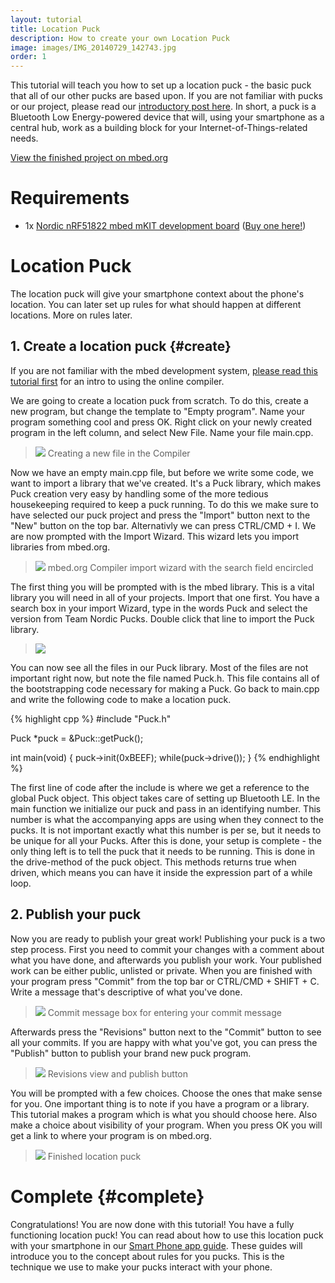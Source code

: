```yaml
---
layout: tutorial
title: Location Puck
description: How to create your own Location Puck
image: images/IMG_20140729_142743.jpg
order: 1
---
```


This tutorial will teach you how to set up a location puck - the basic puck that all of our other pucks are based upon.
If you are not familiar with pucks or our project, please read our [introductory post here](/).
In short, a puck is a Bluetooth Low Energy-powered device that will, using your smartphone as a central hub, work as a building block for your Internet-of-Things-related needs. 

[View the finished project on mbed.org](https://mbed.org/teams/Nordic-Pucks/code/location-puck/)

# Requirements
- 1x [Nordic nRF51822 mbed mKIT development board](https://mbed.org/platforms/Nordic-nRF51822/) ([Buy one here!](http://www.semiconductorstore.com/cart/pc/viewPrd.asp?idproduct=49226))

# Location Puck
The location puck will give your smartphone context about the phone's location.
You can later set up rules for what should happen at different locations. More on rules later.

## 1. Create a location puck {#create}
If you are not familiar with the mbed development system, [please read this tutorial first](mbed.html) for an intro to using the online compiler.

We are going to create a location puck from scratch.
To do this, create a new program, but change the template to "Empty program".
Name your program something cool and press OK. Right click on your newly created program in the left column, and select New File. Name your file main.cpp.

> ![](../images/mbed_new_file.PNG)
> Creating a new file in the Compiler

Now we have an empty main.cpp file, but before we write some code, we want to import a library that we've created.
It's a Puck library, which makes Puck creation very easy by handling some of the more tedious housekeeping required to keep a puck running.
To do this we make sure to have selected our puck project and press the "Import" button next to the "New" button on the top bar.
Alternativly we can press CTRL/CMD + I. We are now prompted with the Import Wizard. This wizard lets you import libraries from mbed.org.

> ![](../images/mbed_import_wizard.PNG)
> mbed.org Compiler import wizard with the search field encircled

The first thing you will be prompted with is the mbed library.
This is a vital library you will need in all of your projects. Import that one first.
You have a search box in your import Wizard, type in the words Puck and select the version from Team Nordic Pucks. Double click that line to import the Puck library.

> ![](../images/mbed_import_puck_lib.PNG)

You can now see all the files in our Puck library.
Most of the files are not important right now, but note the file named Puck.h.
This file contains all of the bootstrapping code necessary for making a Puck.
Go back to main.cpp and write the following code to make a location puck.

{% highlight cpp %}
#include "Puck.h"

Puck *puck = &Puck::getPuck();

int main(void) {
    puck->init(0xBEEF);
    while(puck->drive());
}
{% endhighlight %}

The first line of code after the include is where we get a reference to the global Puck object.
This object takes care of setting up Bluetooth LE. In the main function we initialize our puck and pass in an identifying number.
This number is what the accompanying apps are using when they connect to the pucks.
It is not important exactly what this number is per se, but it needs to be unique for all your Pucks.
After this is done, your setup is complete - the only thing left is to tell the puck that it needs to be running.
This is done in the drive-method of the puck object.
This methods returns true when driven, which means you can have it inside the expression part of a while loop.

## 2. Publish your puck
Now you are ready to publish your great work!
Publishing your puck is a two step process. First you need to commit your changes with a comment about what you have done, and afterwards you publish your work.
Your published work can be either public, unlisted or private.
When you are finished with your program press "Commit" from the top bar or CTRL/CMD + SHIFT + C.
Write a message that's descriptive of what you've done.

> ![](../images/mbed_commit.PNG)
> Commit message box for entering your commit message

Afterwards press the "Revisions" button next to the "Commit" button to see all your commits.
If you are happy with what you've got, you can press the "Publish" button to publish your brand new puck program.

> ![](../images/mbed_revisions.PNG)
> Revisions view and publish button

You will be prompted with a few choices.
Choose the ones that make sense for you. One important thing is to note if you have a program or a library.
This tutorial makes a program which is what you should choose here.
Also make a choice about visibility of your program. When you press OK you will get a link to where your program is on mbed.org.


> ![](../images/IMG_20140729_142743.jpg)
> Finished location puck

# Complete {#complete}

Congratulations! You are now done with this tutorial!
You have a fully functioning location puck!
You can read about how to use this location puck with your smartphone in our [Smart Phone app guide](smartphone-apps.html).
These guides will introduce you to the concept about rules for you pucks. This is the technique we use to make your pucks interact with your phone.
